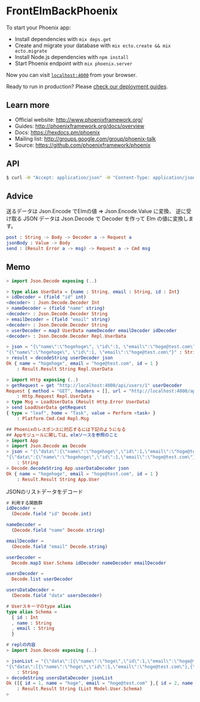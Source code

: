 # FrontElmBackPhoenix

To start your Phoenix app:

  * Install dependencies with `mix deps.get`
  * Create and migrate your database with `mix ecto.create && mix ecto.migrate`
  * Install Node.js dependencies with `npm install`
  * Start Phoenix endpoint with `mix phoenix.server`

Now you can visit [`localhost:4000`](http://localhost:4000) from your browser.

Ready to run in production? Please [check our deployment guides](http://www.phoenixframework.org/docs/deployment).

## Learn more

  * Official website: http://www.phoenixframework.org/
  * Guides: http://phoenixframework.org/docs/overview
  * Docs: https://hexdocs.pm/phoenix
  * Mailing list: http://groups.google.com/group/phoenix-talk
  * Source: https://github.com/phoenixframework/phoenix

## API

```cmd
$ curl -H "Accept: application/json" -H "Content-Type: application/json" http://localhost:4000/api/users
```

## Advice

送るデータは Json.Encode でElmの値 ⇒ Json.Encode.Value に変換、
逆に受け取る JSON データは Json.Decode で Decoder を作って Elm の値に変換します。

```elm
post : String -> Body -> Decoder a -> Request a
jsonBody : Value -> Body
send : (Result Error a -> msg) -> Request a -> Cmd msg
```

## Memo

```elm
> import Json.Decode exposing (..)

> type alias UserData = {name : String, email : String, id : Int}
> idDecoder = (field "id" int)
<decoder> : Json.Decode.Decoder Int
> nameDecoder = (field "name" string)
<decoder> : Json.Decode.Decoder String
> emailDecoder = (field "email" string)
<decoder> : Json.Decode.Decoder String
> userDecoder = map3 UserData nameDecoder emailDecoder idDecoder
<decoder> : Json.Decode.Decoder Repl.UserData

> json = "{\"name\":\"hogehoge\", \"id\":1, \"email\":\"hoge@test.com\"}"
"{\"name\":\"hogehoge\", \"id\":1, \"email\":\"hoge@test.com\"}" : String
> result = decodeString userDecoder json
Ok { name = "hogehoge", email = "hoge@test.com", id = 1 }
    : Result.Result String Repl.UserData

> import Http exposing (..)
> getRequest = get "http://localhost:4000/api/users/1" userDecoder
Request { method = "GET", headers = [], url = "http://localhost:4000/api/users/1", body = EmptyBody, expect = { responseType = "text", responseToResult = <function> }, timeout = Nothing, withCredentials = False }
    : Http.Request Repl.UserData
> type Msg = LoadUserData (Result Http.Error UserData)
> send LoadUserData getRequest
{ type = "leaf", home = "Task", value = Perform <task> }
    : Platform.Cmd.Cmd Repl.Msg

## Phoenixのレスポンスに対応するには下記のようになる
## Appモジュールに関しては、elmソースを参照のこと
> import App
> import Json.Decode as Decode
> json = "{\"data\":{\"name\":\"hogehoge\",\"id\":1,\"email\":\"hoge@test.com\"}}"
"{\"data\":{\"name\":\"hogehoge\",\"id\":1,\"email\":\"hoge@test.com\"}}"
    : String
> Decode.decodeString App.userDataDecoder json
Ok { name = "hogehoge", email = "hoge@test.com", id = 1 }
    : Result.Result String App.User
```

JSONのリストデータをデコード

```elm
# 利用する関数群
idDecoder =
  (Decode.field "id" Decode.int)

nameDecoder =
  (Decode.field "name" Decode.string)

emailDecoder =
  (Decode.field "email" Decode.string)

userDecoder =
  Decode.map3 User.Schema idDecoder nameDecoder emailDecoder

usersDecoder =
  Decode.list userDecoder

usersDataDecoder =
  (Decode.field "data" usersDecoder)

# Userスキーマのtype alias
type alias Schema =
  { id : Int
  , name : String
  , email : String
  }

# replの内容
> import Json.Decode exposing (..)

> jsonList = "{\"data\":[{\"name\":\"hoge\",\"id\":1,\"email\":\"hoge@test.com\"},{\"name\":\"foo\",\"id\":2,\"email\":\"bar@test.com\"}]}"
"{\"data\":[{\"name\":\"hoge\",\"id\":1,\"email\":\"hoge@test.com\"},{\"name\":\"foo\",\"id\":2,\"email\":\"bar@test.com\"}]}"
    : String
> decodeString usersDataDecoder jsonList
Ok ([{ id = 1, name = "hoge", email = "hoge@test.com" },{ id = 2, name = "foo", email = "bar@test.com" }])
    : Result.Result String (List Model.User.Schema)
> 
```
